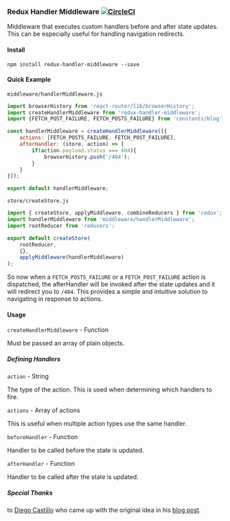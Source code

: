 ### Redux Handler Middleware [![CircleCI](https://circleci.com/gh/ZachPerkitny/redux-handler-middleware.svg?style=svg)](https://circleci.com/gh/ZachPerkitny/redux-handler-middleware)

Middleware that executes custom handlers before and after state updates. This can be especially useful for handling navigation redirects.

#### Install
`npm install redux-handler-middleware --save`

#### Quick Example
`middleware/handlerMiddleware.js`
```javascript
import browserHistory from 'react-router/lib/browserHistory';
import createHandlerMiddleware from 'redux-handler-middleware';
import {FETCH_POST_FAILURE, FETCH_POSTS_FAILURE} from 'constants/blog';

const handlerMiddleware = createHandlerMiddleware([{
    actions: [FETCH_POSTS_FAILURE, FETCH_POST_FAILURE],
    afterHandler: (store, action) => {
        if(action.payload.status === 404){
            browserHistory.push('/404');
        }
    }
}]);

export default handlerMiddleware;
```
`store/createStore.js`
```javascript
import { createStore, applyMiddleware, combineReducers } from 'redux';
import handlerMiddleware from 'middleware/handlerMiddleware';
import rootReducer from 'reducers';

export default createStore(
    rootReducer,
    {},
    applyMiddleware(handlerMiddleware)
);
```
So now when a `FETCH_POSTS_FAILURE` or a `FETCH_POST_FAILURE` action is dispatched, the afterHandler will be invoked after the state updates and it will redirect you to `/404`. This provides a simple and intuitive solution to navigating in response to actions.

#### Usage
`createHandlerMiddleware` - Function

Must be passed an array of plain objects.
##### Defining Handlers
`action` -  String

The type of the action. This is used when determining which handlers to fire.

`actions` - Array of actions

This is useful when multiple action types use the same handler.

`beforeHandler` - Function

Handler to be called before the state is updated.

`afterHandler` - Function

Handler to be called after the state is updated.


##### Special Thanks
to [Diego Castillo](https://github.com/diegocasmo) who came up with the original idea in his [blog post](https://medium.com/trisfera/navigation-redirects-through-redux-middleware-1d2518695fd1).